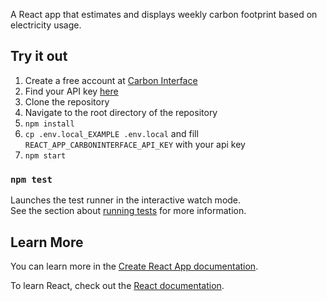A React app that estimates and displays weekly carbon footprint based on electricity usage.

## Try it out

1. Create a free account at [Carbon Interface](https://www.carboninterface.com/users/sign_up)
2. Find your API key [here](https://www.carboninterface.com/account/api_credentials)
3. Clone the repository
4. Navigate to the root directory of the repository
5. `npm install`
6. `cp .env.local_EXAMPLE .env.local` and fill `REACT_APP_CARBONINTERFACE_API_KEY` with your api key
7. `npm start`


### `npm test`

Launches the test runner in the interactive watch mode.<br />
See the section about [running tests](https://facebook.github.io/create-react-app/docs/running-tests) for more information.

## Learn More

You can learn more in the [Create React App documentation](https://facebook.github.io/create-react-app/docs/getting-started).

To learn React, check out the [React documentation](https://reactjs.org/).
